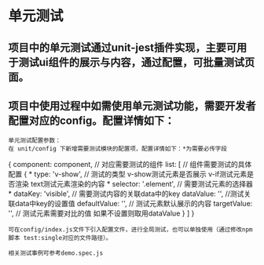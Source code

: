 # 单元测试

## 项目中的单元测试通过unit-jest插件实现，主要可用于测试ui组件的展示与内容，通过配置，可批量测试页面。

## 项目中使用过程中如需使用单元测试功能，需要开发者配置对应的config。配置详情如下：
```
单元测试配置参数：
在 unit/config 下新增需要测试模块的配置项，配置详情如下：*为需要必传字段
```
{
  component: component, // 对应需要测试的组件
  list: [ // 组件需要测试的具体配置
    {
    * type: 'v-show', // 测试的类型 v-show测试元素是否展示 v-if测试元素是否渲染 text测试元素渲染的内容
    * selector: '.element', // 需要测试元素的选择器
    * dataKey: 'visible', // 需要测试内容的关联data中的key
      dataValue:  '', //测试关联data中key的设置值
      defaultValue: '', // 测试元素默认展示的内容
      targetValue: '', // 测试元素需要对比的值 如果不设置则取用dataValue
    }
  ]
}

```
可在config/index.js文件下引入配置文件，进行全局测试，也可以单独使用（通过修改npm脚本 test:single对应的文件路径）。

相关测试事例可参考demo.spec.js
```
